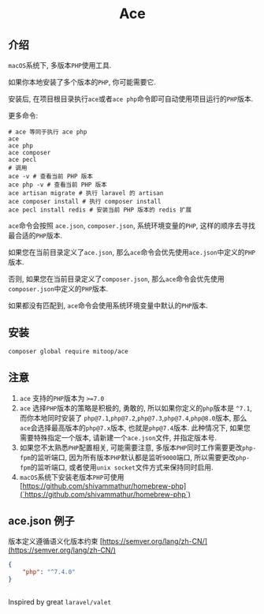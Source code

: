 <h1 align="center">Ace</h1>

## 介绍
`macOS`系统下, 多版本`PHP`使用工具.

如果你本地安装了多个版本的`PHP`, 你可能需要它.

安装后, 在项目根目录执行`ace`或者`ace php`命令即可自动使用项目运行的`PHP`版本. 

更多命令:
```shell
# ace 等同于执行 ace php
ace 
ace php
ace composer
ace pecl
# 调用
ace -v # 查看当前 PHP 版本
ace php -v # 查看当前 PHP 版本
ace artisan migrate # 执行 laravel 的 artisan
ace composer install # 执行 composer install
ace pecl install redis # 安装当前 PHP 版本的 redis 扩展
```

`ace`命令会按照 `ace.json`, `composer.json`, 系统环境变量的`PHP`, 这样的顺序去寻找最合适的`PHP`版本.

如果您在当前目录定义了`ace.json`, 那么`ace`命令会优先使用`ace.json`中定义的`PHP`版本.

否则, 如果您在当前目录定义了`composer.json`, 那么`ace`命令会优先使用`composer.json`中定义的`PHP`版本.

如果都没有匹配到, `ace`命令会使用系统环境变量中默认的`PHP`版本.

## 安装
```shell
composer global require mitoop/ace
```

## 注意
1. `ace` 支持的`PHP`版本为 `>=7.0`
2. `ace` 选择`PHP`版本的策略是积极的, 勇敢的, 所以如果你定义的`php`版本是 `^7.1`, 而你本地同时安装了 `php@7.1`,`php@7.2`,`php@7.3`,`php@7.4`,`php@8.0`版本,
那么`ace`会选择最高版本的`php@7.x`版本, 也就是`php@7.4`版本. 此种情况下, 如果您需要特殊指定一个版本, 请新建一个`ace.json`文件, 并指定版本号.
3. 如果您不太熟悉`PHP`配置相关, 可能需要注意, 多版本`PHP`同时工作需要更改`php-fpm`的监听端口, 因为所有版本`PHP`默认都是监听`9000`端口, 所以需要更改`php-fpm`的监听端口, 或者使用`unix socket`文件方式来保持同时启用.
4. `macOS`系统下安装老版本`PHP`可使用 [https://github.com/shivammathur/homebrew-php](`https://github.com/shivammathur/homebrew-php`)

## ace.json 例子
版本定义遵循语义化版本约束 [https://semver.org/lang/zh-CN/](https://semver.org/lang/zh-CN/)
```json
{
    "php": "^7.4.0"
}
```
## 
Inspired by great `laravel/valet`
